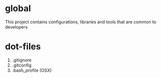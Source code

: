 # global

This project contains configurations, libraries and tools that
are common to developers

# dot-files
1. .gitignore
2. .gitconfig
3. .bash_profile (OSX)
